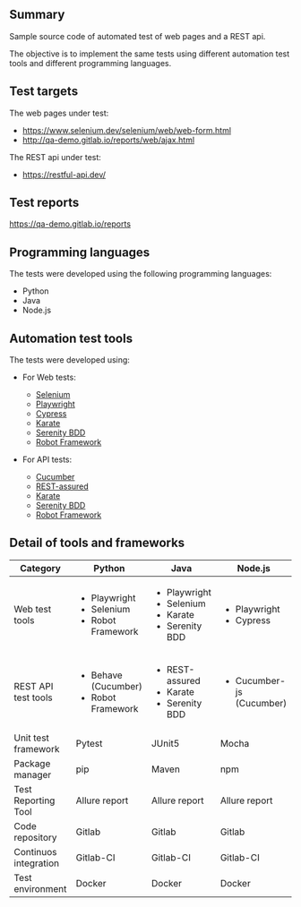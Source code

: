 ## Summary

Sample source code of automated test of web pages and a REST api.

The objective is to implement the same tests using different automation test tools and different programming languages.


## Test targets

The web pages under test:

- https://www.selenium.dev/selenium/web/web-form.html
- http://qa-demo.gitlab.io/reports/web/ajax.html

The REST api under test:

- https://restful-api.dev/


## Test reports

https://qa-demo.gitlab.io/reports


## Programming languages

The tests were developed using the following programming languages:
- Python
- Java
- Node.js


## Automation test tools

The tests were developed using:

- For Web tests:
  - [Selenium](https://www.selenium.dev/)
  - [Playwright](https://playwright.dev/)
  - [Cypress](https://www.cypress.io/)
  - [Karate](https://www.karatelabs.io/)
  - [Serenity BDD](https://serenity-bdd.info/)
  - [Robot Framework](https://robotframework.org/)

- For API tests:
  - [Cucumber](https://cucumber.io/)
  - [REST-assured](https://rest-assured.io/)
  - [Karate](https://www.karatelabs.io/)
  - [Serenity BDD](https://serenity-bdd.info/)
  - [Robot Framework](https://robotframework.org/)


## Detail of tools and frameworks

| Category              | Python        | Java          | Node.js       |
|-----------------------|---------------|---------------|---------------|
| Web test tools | <ul><li>Playwright</li> <li>Selenium </li> <li>Robot Framework</li></ul> | <ul><li>Playwright</li> <li>Selenium</li> <li>Karate</li> <li>Serenity BDD</li></ul> | <ul><li>Playwright </li> <li>Cypress</li></ul> |
| REST API test tools   | <ul><li>Behave (Cucumber)</li> <li>Robot Framework</li></ul> | <ul><li>REST-assured</li> <li>Karate</li> <li>Serenity BDD</li></ul> | <ul><li>Cucumber-js (Cucumber)</li></ul> |
| Unit test framework   | Pytest        | JUnit5        | Mocha         |
| Package manager       | pip           | Maven         | npm           |
| Test Reporting Tool   | Allure report | Allure report | Allure report |
| Code repository       | Gitlab        | Gitlab        | Gitlab        |
| Continuos integration | Gitlab-CI     | Gitlab-CI     | Gitlab-CI     |
| Test environment      | Docker        | Docker        | Docker        |

